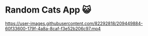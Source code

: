 # Random Cats App 😺 

https://user-images.githubusercontent.com/82292818/209449884-60f33600-179f-4a8a-8caf-f3e52b206c97.mp4

